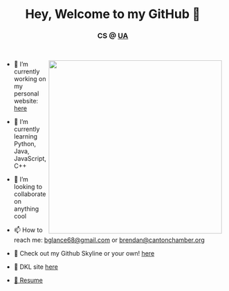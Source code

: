 <h1 align="center"> Hey, Welcome to my GitHub 👋</h1>
<h3 align="center">CS @ <a href="https://www.uakron.edu/" target="_blank">UA</a></h3>
<!--
**BrendanGlancy/BrendanGlancy** is a ✨ _special_ ✨ repository because its `README.md` (this file) appears on your GitHub profile. -->



<br>
<p align="left" margin-top="10px">
  
  <img src="https://user-images.githubusercontent.com/61941978/121441839-845e2700-c958-11eb-9e22-7a6610263dda.png" width="400" align="right">
</p>
 <p align="left">

  
- 🔭 I’m currently working on my personal website: <a href="https://brendanglancy.github.io/webpage/" target="_blank">here</a> <br>

- 🌱 I’m currently learning Python, Java, JavaScript, C++ <br>

- 👯 I’m looking to collaborate on anything cool <br>

- 📫 How to reach me: bglance68@gmail.com or brendan@cantonchamber.org <br>

- 🌃 Check out my Github Skyline or your own! <a href="https://skyline.github.com/">here</a> <br>

- 🌳 DKL site <a href="https://kisslandscaping.com/" target="-blank">here</a>

- <a href="https://brendanglancy.github.io/Resume/" target="_blank">📲 Resume</a>

</p>
